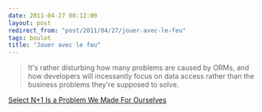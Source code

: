 ```yaml
---
date: 2011-04-27 08:12:00
layout: post
redirect_from: "post/2011/04/27/jouer-avec-le-feu"
tags: boulot
title: "Jouer avec le feu"
---
```


> It's rather disturbing how many problems are caused by ORMs, and how
> developers will incessantly focus on data access rather than the business
> problems they're supposed to solve.

[Select N+1 Is a Problem We Made For Ourselves](http://wekeroad.com/post/4961628709/select-n-1-is-a-problem-we-made-for-ourselves)
